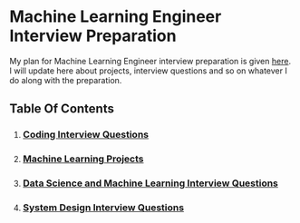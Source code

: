 # Machine Learning Engineer Interview Preparation

My plan for Machine Learning Engineer interview preparation is given [here](./ML-Interview-Preparation/Plan.md). I will update here about projects, interview questions and so on whatever I do along with the preparation. 

## Table Of Contents
1. ### [Coding Interview Questions](./CodingInterviewProblems/README.md)
2. ### [Machine Learning Projects](./ML-Interview-Preparation/Ml-Interview-Prep.md)
3. ### [Data Science and Machine Learning Interview Questions](https://github.com/sushant097/100Days__DataScience?tab=readme-ov-file)
4. ### [System Design Interview Questions](./SystemDesign/README.md)


